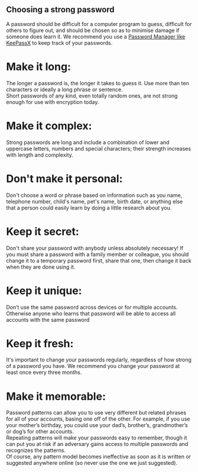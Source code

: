 ## Choosing a strong password

A password should be difficult for a computer program to guess, difficult for others to figure out, and should be chosen so as to minimise damage if someone does learn it. We recommend you use a [Password Manager like KeePassX](en/topics/tool-4-keepassx/0-getting-started/1-1-intro.md) to keep track of your passwords.
<br>
# Make it long:
The longer a password is, the longer it takes to guess it. Use more than ten characters or ideally a long phrase or sentence.
<br>
Short passwords of any kind, even totally random ones, are not strong enough for use with encryption today.
<br>
# Make it complex:
Strong passwords are long and include a combination of lower and uppercase letters, numbers and special characters; their strength increases with length and complexity.
<br>
# Don't make it personal:
Don't choose a word or phrase based on information such as you name, telephone number, child's name, pet's name, birth date, or anything else that a person could easily learn by doing a little research about you.
<br>
# Keep it secret:
Don't share your password with anybody unless absolutely necessary! If you must share a password with a family member or colleague, you should change it to a temporary password first, share that one, then change it back when they are done using it.
<br>
# Keep it unique:
Don’t use the same password across devices or for multiple accounts. Otherwise anyone who learns that password will be able to access all accounts with the same password
<br>
# Keep it fresh:
It's important to change your passwords regularly, regardless of how strong of a password you have. We recommend you change your password at least once every three months.
<br>
# Make it memorable:
Password patterns can allow you to use very different but related phrases for all of your accounts, basing one off of the other. For example, if you use your mother’s birthday, you could use your dad’s, brother’s, grandmother’s or dog’s for other accounts.
<br>
Repeating patterns will make your passwords easy to remember, though it can put you at risk if an adversary gains access to multiple passwords and recognizes the patterns.
<br>
Of course, any pattern model becomes ineffective as soon as it is written or suggested anywhere online (so never use the one we just suggested).
